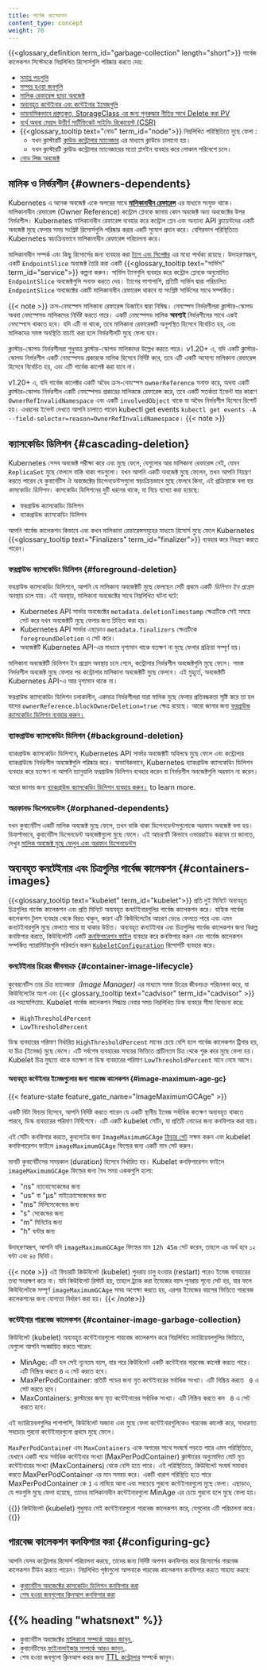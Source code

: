 ```yaml
---
title: গার্বেজ কালেকশন
content_type: concept
weight: 70
---
```


<!-- overview -->
{{<glossary_definition term_id="garbage-collection" length="short">}}
গার্বেজ কালেকশন সিস্টেমকে নিম্নলিখিত রিসোর্সগুলি পরিষ্কার করতে দেয়:

* [সমাপ্ত পডগুলি](/bn/docs/concepts/workloads/pods/pod-lifecycle/#pod-garbage-collection)
* [সম্পন্ন হওয়া জবগুলি](/bn/docs/concepts/workloads/controllers/ttlafterfinished/)
* [মালিক রেফারেন্স ছাড়া অবজেক্ট](#owners-dependents)
* [অব্যবহৃত কন্টেইনার এবং কন্টেইনার ইমেজগুলি](#containers-images)
* [ডায়নামিকভাবে প্রস্তুতকৃত, StorageClass এর জন্য পুনরুদ্ধার নীতির সাথে Delete করা PV](/bn/docs/concepts/storage/persistent-volumes/#delete)
* [ব্যর্থ অথবা মেয়াদ উত্তীর্ণ সার্টিফিকেট সাইনিং রিকোয়েস্ট (CSR)](/bn/docs/reference/access-authn-authz/certificate-signing-requests/#request-signing-process)
* {{<glossary_tooltip text="নোড" term_id="node">}} নিম্নলিখিত পরিস্থিতিতে মুছে ফেলা :
  * যখন ক্লাস্টারটি [ক্লাউড কন্ট্রোলার ম্যানেজার](/bn/docs/concepts/architecture/cloud-controller/) এর মাধ্যমে ক্লাউডে চালানো হয়।
  * যখন ক্লাস্টারটি ক্লাউড কন্ট্রোলার ম্যানেজারের মতো প্লাগইন ব্যবহার করে লোকাল পরিবেশে চলে।
* [নোড লিজ অবজেক্ট](/bn/docs/concepts/architecture/nodes/#heartbeats)

## মালিক ও নির্ভরশীল {#owners-dependents}

Kubernetes এ অনেক অবজেক্ট একে অপরের সাথে [**মালিকানাধীন রেফারেন্স**](/bn/docs/concepts/overview/working-with-objects/owners-dependents/) এর মাধ্যমে সংযুক্ত থাকে। মালিকানাধীন রেফারেন্স (Owner Reference) কন্ট্রোল প্লেনকে জানায় কোন অবজেক্ট অন্য অবজেক্টের উপর নির্ভরশীল। Kubernetes মালিকানাধীন রেফারেন্স ব্যবহার করে কন্ট্রোল প্লেন এবং অন্যান্য API ক্লায়েন্টদের একটি অবজেক্ট মুছে ফেলার সময় সংশ্লিষ্ট রিসোর্সগুলি পরিষ্কার করার একটি সুযোগ প্রদান করে। বেশিরভাগ পরিস্থিতিতে Kubernetes স্বয়ংক্রিয়ভাবে মালিকানাধীন রেফারেন্স পরিচালনা করে।

মালিকানাধীন সম্পর্ক এবং কিছু রিসোর্সের জন্য ব্যবহার করা [ট্যাগ এবং সিলেক্টর](/bn/docs/concepts/overview/working-with-objects/labels/) এর মধ্যে পার্থক্য রয়েছে। উদাহরণস্বরূপ, একটি `EndpointSlice` অবজেক্ট তৈরি করা একটি {{<glossary_tooltip text="সার্ভিস" term_id="service">}} কল্পনা করুন। সার্ভিস ট্যাগগুলি ব্যবহার করে কন্ট্রোল প্লেনকে অনুমোদিত `EndpointSlice` অবজেক্টগুলি সনাক্ত করতে দেয়। ট্যাগের পাশাপাশি, প্রতিটি সার্ভিস দ্বারা পরিচালিত `EndpointSlice` অবজেক্টের একটি মালিকানাধীন রেফারেন্স থাকবে যা সংশ্লিষ্ট সার্ভিসের সাথে সম্পর্কিত।

{{< note >}}
ক্রস-নেমস্পেস মালিকানা রেফারেন্স ডিজাইন দ্বারা নিষিদ্ধ। নেমস্পেস নির্ভরশীলরা ক্লাস্টার-স্কোপড অথবা নেমস্পেসড মালিকদের নির্দিষ্ট করতে পারে। একটি নেমস্পেসড মালিক **অবশ্যই** নির্ভরশীলের সাথে একই নেমস্পেসে থাকতে হবে। যদি এটি না থাকে, তবে মালিকানা রেফারেন্সটি অনুপস্থিত হিসেবে বিবেচিত হয়, এবং মালিকদের সমস্ত অবস্থিতি যাচাই করা হলে নির্ভরশীলটি মুছে ফেলা হবে। 

ক্লাস্টার-স্কোপড নির্ভরশীলরা শুধুমাত্র ক্লাস্টার-স্কোপড মালিকদের উল্লেখ করতে পারে। v1.20+ এ, যদি একটি ক্লাস্টার-স্কোপড নির্ভরশীল একটি নেমস্পেসড প্রকারকে মালিক হিসেবে নির্দিষ্ট করে, তবে এটি একটি অযোগ্য মালিকানা রেফারেন্স হিসেবে বিবেচিত হয়, এবং এটি গার্বেজ কালেক্ট করা যাবে না।

v1.20+ এ, যদি গার্বেজ কালেক্টর একটি অবৈধ ক্রস-নেমস্পেস `ownerReference` সনাক্ত করে, অথবা একটি ক্লাস্টার-স্কোপড নির্ভরশীল একটি নেমস্পেসড প্রকারের মালিককে রেফারেন্স করে, তবে একটি সতর্কতা ইভেন্ট যার কারণে `OwnerRefInvalidNamespace` এবং একটি `involvedObject` থাকে যা অবৈধ নির্ভরশীল হিসেবে রিপোর্ট হয়। এধরনের ইভেন্ট দেখতে আপনি চালাতে পারেন kubectl get events `kubectl get events -A --field-selector=reason=OwnerRefInvalidNamespace`।
{{< note >}}

## ক্যাসকেডিং ডিলিশন {#cascading-deletion}

Kubernetes  সেসব অবজেক্ট পরীক্ষা করে এবং মুছে ফেলে, যেগুলোর আর মালিকানা রেফারেন্স নেই, যেমন `ReplicaSet` মুছে ফেললে বাকি থাকা পডগুলো। যখন আপনি একটি অবজেক্ট মুছে ফেলেন, তখন আপনি নিয়ন্ত্রণ করতে পারেন যে কুবার্নেটিস ঐ অবজেক্টের ডিপেনডেন্টসগুলো স্বয়ংক্রিয়ভাবে মুছে ফেলবে কিনা, এই প্রক্রিয়াকে বলা হয় *কাসকেডিং ডিলিশন*। কাসকেডিং ডিলিশনের দুটি ধরনের থাকে, যা নিচে ব্যাখ্যা করা হয়েছে:

* ফরগ্রাউন্ড ক্যাসকেডিং ডিলিশন
* ব্যাকগ্রাউন্ড ক্যাসকেডিং ডিলিশন

আপনি গার্বেজ কালেকশন কিভাবে এবং কখন মালিকানা রেফারেন্সসমূহের মাধ্যমে রিসোর্স মুছে ফেলে Kubernetes {{<glossary_tooltip text="Finalizers" term_id="finalizer">}} ব্যবহার করে নিয়ন্ত্রণ করতে পারেন।


### ফরগ্রাউন্ড ক্যাসকেডিং ডিলিশন {#foreground-deletion}

ফরগ্রাউন্ড ক্যাসকেডিং ডিলিশনে, আপনি যে মালিকানা অবজেক্টটি মুছে ফেলছেন সেটি প্রথমে একটি *ডিলিশন ইন প্রগ্রেস* অবস্থায় চলে যায়। এই অবস্থায়, মালিকানা অবজেক্টের সাথে নিম্নলিখিত ঘটনা ঘটে:

* Kubernetes API সার্ভার অবজেক্টের `metadata.deletionTimestamp` ক্ষেত্রটিকে সেই সময়ে সেট করে যখন অবজেক্টটি মুছে ফেলার জন্য চিহ্নিত করা হয়।
* Kubernetes API সার্ভার এছাড়াও `metadata.finalizers` ক্ষেত্রটিকে `foregroundDeletion` এ সেট করে।
* অবজেক্টটি Kubernetes API-এর মাধ্যমে দৃশ্যমান থাকে যতক্ষণ না মুছে ফেলার প্রক্রিয়া সম্পূর্ণ হয়।

মালিকানা অবজেক্টটি ডিলিশন ইন প্রগ্রেস অবস্থায় চলে গেলে, কন্ট্রোলার নির্ভরশীল অবজেক্টগুলি মুছে ফেলে। সমস্ত নির্ভরশীল অবজেক্ট মুছে ফেলার পর কন্ট্রোলার মালিকানা অবজেক্টটি মুছে ফেলবে। এই মুহূর্তে, অবজেক্টটি Kubernetes API-এ আর দৃশ্যমান থাকে না।

ফরগ্রাউন্ড ক্যাসকেডিং ডিলিশন চলাকালীন, একমাত্র নির্ভরশীলরা যারা মালিক মুছে ফেলার প্রতিবন্ধকতা সৃষ্টি করে তা হল যাদের `ownerReference.blockOwnerDeletion=true` ক্ষেত্র রয়েছে। আরো জানার জন্য [ফরগ্রাউন্ড ক্যাসকেডিং ডিলিশন ব্যবহার করুন।](/bn/docs/tasks/administer-cluster/use-cascading-deletion/#use-foreground-cascading-deletion)

### ব্যাকগ্রাউন্ড ক্যাসকেডিং ডিলিশন {#background-deletion}

ব্যাকগ্রাউন্ড ক্যাসকেডিং ডিলিশনে, Kubernetes API সার্ভার অবজেক্টটি অবিলম্বে মুছে ফেলে এবং কন্ট্রোলার ব্যাকগ্রাউন্ডে নির্ভরশীল অবজেক্টগুলি পরিষ্কার করে। স্বাভাবিকভাবে, Kubernetes ব্যাকগ্রাউন্ড ক্যাসকেডিং ডিলিশন ব্যবহার করে যতক্ষণ না আপনি ম্যানুয়ালি ফরগ্রাউন্ড ডিলিশন ব্যবহার করেন বা নির্ভরশীল অবজেক্টগুলি অরফান না করেন।

আরো জানার জন্য [ব্যাকগ্রাউন্ড ক্যাসকেডিং ডিলিশন ব্যবহার করুন।](/bn/docs/tasks/administer-cluster/use-cascading-deletion/#use-background-cascading-deletion)
to learn more.

### অরফানড ডিপেনডেন্টস  {#orphaned-dependents}

যখন কুবার্নেটিস একটি মালিক অবজেক্ট মুছে ফেলে, তখন বাকি থাকা ডিপেনডেন্টসগুলোকে অরফান অবজেক্ট বলা হয়। ডিফল্টভাবে, কুবার্নেটিস ডিপেনডেন্ট অবজেক্টগুলো মুছে ফেলে। এই আচরণটি কিভাবে ওভাররাইড করবেন তা জানতে, দেখুন [মালিক অবজেক্ট মুছে ফেলুন এবং অরফান ডিপেনডেন্টস](/bn/docs/tasks/administer-cluster/use-cascading-deletion/#set-orphan-deletion-policy)

## অব্যবহৃত কনটেইনার এবং চিত্রগুলির গার্বেজ কালেকশন {#containers-images}

{{<glossary_tooltip text="kubelet" term_id="kubelet">}} প্রতি দুই মিনিটে অব্যবহৃত চিত্রগুলির গার্বেজ কালেকশন এবং প্রতি মিনিটে অব্যবহৃত কনটেইনারগুলির গার্বেজ কালেকশন করে। বাহ্যিক গার্বেজ কালেকশন টুলস ব্যবহার থেকে বিরত থাকুন, কারণ এটি কিউবিলেটের আচরণ ভেঙে ফেলতে পারে এবং এমন কনটেইনারগুলি মুছে ফেলতে পারে যা থাকার উচিত।
অব্যবহৃত কনটেইনার এবং চিত্রগুলির গার্বেজ কালেকশন জন্য বিকল্প কনফিগার করতে, কিউবিলেটটি একটি [কনফিগারেশন ফাইল](/bn/docs/tasks/administer-cluster/kubelet-config-file/) ব্যবহার করে কনফিগার করুন এবং গার্বেজ কালেকশন সম্পর্কিত প্যারামিটারগুলি পরিবর্তন করুন [`KubeletConfiguration`](/bn/docs/reference/config-api/kubelet-config.v1beta1/)
রিসোর্সটি ব্যবহার করে।

### কনটেইনার চিত্রের জীবনচক্র {#container-image-lifecycle}

কুবেরনেটিস তার *চিত্র ম্যানেজার（Image Manager)* এর মাধ্যমে সমস্ত চিত্রের জীবনচক্র পরিচালনা করে, যা কিউবিলেটের অংশ এবং {{< glossary_tooltip text="cadvisor" term_id="cadvisor" >}}এর সহযোগিতায়. Kubelet
গার্বেজ কালেকশন সিদ্ধান্ত নেবার সময় নিম্নলিখিত ডিস্ক ব্যবহার সীমা বিবেচনা করে:

* `HighThresholdPercent`
* `LowThresholdPercent`

ডিস্ক ব্যবহারের পরিমাণ নির্ধারিত `HighThresholdPercent` মানের চেয়ে বেশি হলে গার্বেজ কালেকশন ট্রিগার হয়, যা চিত্র (ইমেজ) মুছে ফেলে। এটি সর্বশেষ ব্যবহারের সময়ের ভিত্তিতে প্রাচীনতম চিত্র থেকে শুরু করে মুছে ফেলা হয়। Kubelet চিত্র মুছতে থাকে যতক্ষণ না ডিস্ক ব্যবহারের পরিমাণ `LowThresholdPercent` মানে নেমে আসে।

#### অব্যবহৃত কন্টেইনার ইমেজগুলোর জন্য গারবেজ কালেকশন {#image-maximum-age-gc}

{{< feature-state feature_gate_name="ImageMaximumGCAge" >}}

একটি বিটা ফিচার হিসেবে, আপনি নির্দিষ্ট করতে পারেন যে একটি স্থানীয় ইমেজ সর্বাধিক কতক্ষণ অব্যবহৃত থাকতে পারবে, ডিস্ক ব্যবহারের পরিমাণ নির্বিশেষে। এটি একটি  kubelet সেটিং, যা প্রতিটি নোডের জন্য কনফিগার করা যায়।

এই সেটিং কনফিগার করতে, কুবলেটের জন্য `ImageMaximumGCAge`
[ফিচার গেট](/bn/docs/reference/command-line-tools-reference/feature-gates/) সক্ষম করুন এবং kubelet কনফিগারেশন ফাইলে `imageMaximumGCAge` ফিল্ডের জন্য একটি মান সেট করুন।

মানটি কুবার্নেটিসের সময়কাল (duration) হিসেবে নির্ধারিত হয়। Kubelet কনফিগারেশন ফাইলে `imageMaximumGCAge` ফিল্ডের জন্য বৈধ সময় এককগুলি হলো:

- "ns" ন্যানোসেকেন্ডের জন্য
- "us" বা "µs" মাইক্রোসেকেন্ডের জন্য
- "ms" মিলিসেকেন্ডের জন্য
- "s" সেকেন্ডের জন্য
- "m" মিনিটের জন্য
- "h" ঘন্টার জন্য

উদাহরণস্বরূপ, আপনি যদি `imageMaximumGCAge` ফিল্ডের মান `12h 45m` সেট করেন, তাহলে এর অর্থ হবে ১২ ঘন্টা এবং ৪৫ মিনিট।

{{< note >}}
এই ফিচারটি কিউবিলেট (kubelet) পুনরায় চালু হওয়ার (restart) পরেও ইমেজ ব্যবহারের তথ্য সংরক্ষণ করে না। যদি কিউবিলেট রিস্টার্ট হয়, তাহলে ট্র্যাক করা ইমেজের বয়স পুনরায় শূন্যে সেট হয়, যার ফলে কিউবিলেটকে সম্পূর্ণ `imageMaximumGCAge` সময় অপেক্ষা করতে হয়, এরপর ইমেজের বয়সের ভিত্তিতে গারবেজ কালেকশনের জন্য যোগ্যতা নির্ধারণ করা হয়।
{{< /note>}}

### কন্টেইনার গারবেজ কালেকশন {#container-image-garbage-collection}

কিউবিলেট (kubelet) অব্যবহৃত কন্টেইনারগুলো গারবেজ কালেকশন করে নিম্নলিখিত ভ্যারিয়েবলগুলির ভিত্তিতে, যেগুলো আপনি সংজ্ঞায়িত করতে পারেন:

* MinAge: এটি হল সেই ন্যূনতম বয়স, যার পরে কিউবিলেট একটি কন্টেইনার গারবেজ কালেক্ট করতে পারে। এটি নিষ্ক্রিয় করতে `0` এ সেট করতে হবে।
* MaxPerPodContainer: প্রতিটি পডের জন্য মৃত কন্টেইনারের সর্বাধিক সংখ্যা। এটি নিষ্ক্রিয় করতে  ` 0` এ সেট করতে হবে।
* MaxContainers: ক্লাস্টারের জন্য মৃত কন্টেইনারের সর্বাধিক সংখ্যা। এটি নিষ্ক্রিয় করতে কম ` 0` এ সেট করতে হবে।

এই ভ্যারিয়েবলগুলির পাশাপাশি, কিউবিলেট অজানা এবং মুছে ফেলা কন্টেইনারগুলিকেও গারবেজ কালেক্ট করে, সাধারণত সবচেয়ে পুরনো কন্টেইনারগুলো প্রথমে মুছে ফেলে।

`MaxPerPodContaine`r এবং `MaxContainers` একে অপরের সাথে সংঘর্ষে পড়তে পারে এমন পরিস্থিতিতে, যেখানে একটি পডে সর্বাধিক কন্টেইনার সংখ্যা (MaxPerPodContainer) ক্লাস্টারের অনুমোদিত মোট মৃত কন্টেইনারের সংখ্যা (MaxContainers) থেকে বেশি হতে পারে। এই পরিস্থিতিতে, কিউবিলেট সংঘর্ষ সমাধান করতে MaxPerPodContainer এর মান সমন্বয় করে। একটি খারাপ পরিস্থিতি হতে পারে MaxPerPodContainer কে `1` এ নামিয়ে আনা এবং সবচেয়ে পুরনো কন্টেইনারগুলো মুছে ফেলা। এছাড়াও, যে পডগুলি মুছে ফেলা হয়েছে, তাদের মালিকানাধীন কন্টেইনারগুলো MinAge এর চেয়ে পুরনো হলে মুছে ফেলা হয়।

{{<note>}}
কিউবিলেট (kubelet) শুধুমাত্র সেই কন্টেইনারগুলো গারবেজ কালেকশন করে, যেগুলোর এটি পরিচালনা করে।
{{</note>}}

## গারবেজ কালেকশন কনফিগার করা {#configuring-gc}

আপনি যেসব কন্ট্রোলার রিসোর্স পরিচালনা করছে, তাদের জন্য নির্দিষ্ট অপশন কনফিগার করে রিসোর্সের গারবেজ কালেকশন টিউন করতে পারেন। নিম্নলিখিত পৃষ্ঠাগুলো আপনাকে গারবেজ কালেকশন কনফিগার করতে সাহায্য করবে:

* [কুবার্নেটিস অবজেক্টের কাসকেডিং ডিলিশন কনফিগার করা](/bn/docs/tasks/administer-cluster/use-cascading-deletion/)
* [শেষ হওয়া জবগুলোর ক্লিনআপ কনফিগার করা](/bn/docs/concepts/workloads/controllers/ttlafterfinished/)
  
## {{% heading "whatsnext" %}}

* কুবার্নেটিস অবজেক্টের [মালিকানা সম্পর্কে আরও জানুন.](/bn/docs/concepts/overview/working-with-objects/owners-dependents/).
* কুবার্নেটিসের [ফাইনালাইজার সম্পর্কে আরও জানুন.](/bn/docs/concepts/overview/working-with-objects/finalizers/).
* শেষ হওয়া জবগুলো ক্লিনআপ করার জন্য [TTL কন্ট্রোলার](/bn/docs/concepts/workloads/controllers/ttlafterfinished/) সম্পর্কে জানুন।

